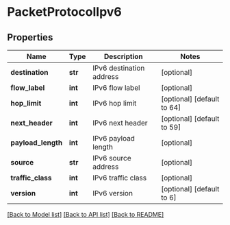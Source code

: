 # PacketProtocolIpv6

## Properties
Name | Type | Description | Notes
------------ | ------------- | ------------- | -------------
**destination** | **str** | IPv6 destination address | [optional] 
**flow_label** | **int** | IPv6 flow label | [optional] 
**hop_limit** | **int** | IPv6 hop limit | [optional] [default to 64]
**next_header** | **int** | IPv6 next header | [optional] [default to 59]
**payload_length** | **int** | IPv6 payload length | [optional] 
**source** | **str** | IPv6 source address | [optional] 
**traffic_class** | **int** | IPv6 traffic class | [optional] 
**version** | **int** | IPv6 version | [optional] [default to 6]

[[Back to Model list]](../README.md#documentation-for-models) [[Back to API list]](../README.md#documentation-for-api-endpoints) [[Back to README]](../README.md)


